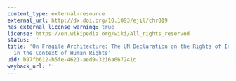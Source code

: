 ```yaml
---
content_type: external-resource
external_url: http://dx.doi.org/10.1093/ejil/chr019
has_external_license_warning: true
license: https://en.wikipedia.org/wiki/All_rights_reserved
status: ''
title: 'On Fragile Architecture: The UN Declaration on the Rights of Indigenous Peoples
  in the Context of Human Rights'
uid: b97fb612-b5fe-4621-aed9-3216a667241c
wayback_url: ''
---
```

